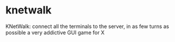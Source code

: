 # knetwalk
KNetWalk: connect all the terminals to the server, in as few turns as possible
a very addictive GUI game for X
